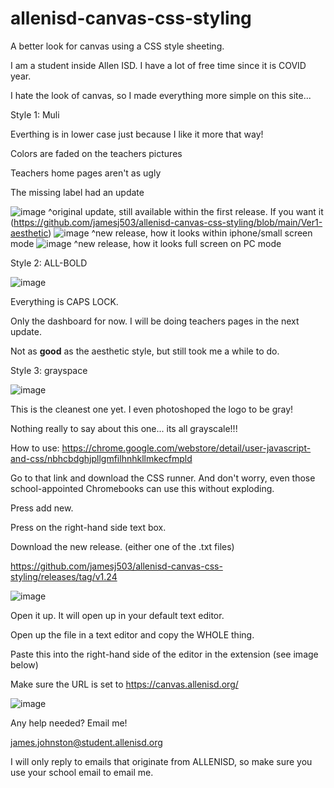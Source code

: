 # allenisd-canvas-css-styling
A better look for canvas using a CSS style sheeting.

I am a student inside Allen ISD. I have a lot of free time since it is COVID year.

I hate the look of canvas, so I made everything more simple on this site...

Style 1: Muli

Everthing is in lower case just because I like it more that way!

Colors are faded on the teachers pictures

Teachers home pages aren't as ugly

The missing label had an update

![image](https://user-images.githubusercontent.com/70408059/115091224-95506600-9edc-11eb-9679-167efcd2e852.png)
^original update, still available within the first release.
If you want it (https://github.com/jamesj503/allenisd-canvas-css-styling/blob/main/Ver1-aesthetic)
![image](https://user-images.githubusercontent.com/70408059/115263121-c4442300-a0fa-11eb-88d4-99a460664d9d.png)
^new release, how it looks within iphone/small screen mode
![image](https://user-images.githubusercontent.com/70408059/115263235-dfaf2e00-a0fa-11eb-99d4-f3117879b778.png)
^new release, how it looks full screen on PC mode

Style 2: ALL-BOLD

![image](https://user-images.githubusercontent.com/70408059/115093493-21b05800-9ee0-11eb-8de1-cf5c36efd522.png)

Everything is CAPS LOCK.

Only the dashboard for now. I will be doing teachers pages in the next update.

Not as **good** as the aesthetic style, but still took me a while to do.

Style 3: grayspace

![image](https://user-images.githubusercontent.com/70408059/115093733-e5312c00-9ee0-11eb-9a05-9ba8b4daf729.png)

This is the cleanest one yet. I even photoshoped the logo to be gray!

Nothing really to say about this one... its all grayscale!!!

How to use:
https://chrome.google.com/webstore/detail/user-javascript-and-css/nbhcbdghjpllgmfilhnhkllmkecfmpld

Go to that link and download the CSS runner. And don't worry, even those school-appointed Chromebooks can use this without exploding.

Press add new.

Press on the right-hand side text box. 

Download the new release. (either one of the .txt files)

https://github.com/jamesj503/allenisd-canvas-css-styling/releases/tag/v1.24

![image](https://user-images.githubusercontent.com/70408059/115094044-cbdcaf80-9ee1-11eb-9655-2208921cc097.png)

Open it up. It will open up in your default text editor.

Open up the file in a text editor and copy the WHOLE thing.

Paste this into the right-hand side of the editor in the extension (see image below)

Make sure the URL is set to https://canvas.allenisd.org/

![image](https://user-images.githubusercontent.com/70408059/115090680-1e669d80-9edb-11eb-9db2-59bb694c1597.png)

Any help needed? Email me!

james.johnston@student.allenisd.org

I will only reply to emails that originate from ALLENISD, so make sure you use your school email to email me.
